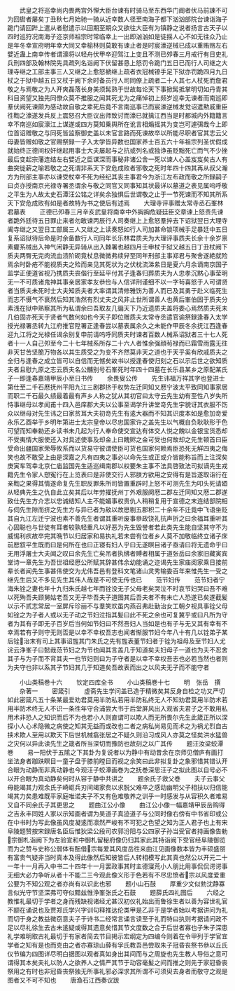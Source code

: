 <!-- { "loadSidebar": true } -->
　　武皇之将巡幸尚内畏两宫外惮大臣台谏有时骑马至东西华门阍者伏马前諌不可为回辔者屡矣丁丑秋七月始驰一骑从近幸数人径至南海子都下汹汹部院台谏诣海子跪门请回跸上遣从者慰遣示以回期至期众又欲往大臣有为镇静之说者扬言古天子以四时巡狩况南海子迩京师祖宗时常临幸上一出即汹汹如是徒揺人心不如无往众乃止是年冬幸宣府明年幸大同又幸榆林则莫敢有谏止者是时宸濠逆械已成以重贿赂左右嬖近蛊上南幸传者谓濠将以轻舟伏甲卒迎驾江上变且不测已夘春三月戒行有日吏礼兵刑四部及翰林院先具疏列名诣阙下伏留甚恳上怒罚令跪门五日已而行人司继之大理寺继之工部主事三人又继之上愈怒褫继上疏者衣冠械镣手足下狱亦罚跪四月九日杖之于狱中越五日又杖于阙下余时备员行人司同僚上疏者二十人其七人杖死而詹君敬之与焉敬之为人开爽磊落长身美须髯熟于世故每论天下事掀髯抵掌明切如丹青其科目资望又独先同僚众莫不推服之闻其死尤为之痛悼初上频岁巡幸无谏者而南巡即羣伏阙死谏颇为感动故自敬之辈死后竟不言南巡事已而宸濠逆械发觉诏遣勲戚重臣徃鞫之濠遂发兵反上震怒召大臣议出师致讨而濠已就擒江西当是时都城内外籍籍言幸不南巡如宸濠江上谋遂或四方莫知乗舆所在讹言相煽摇其为变岂可遽弭哉今上即位首诏赠敬之与同死皆监察御史盖以未官言路而死谏故卒以所能尽职者官其志云父母妻皆赠如敬之官赐祭録一子入太学皆异数也国家养士百五六十年祖宗列圣优假成就始终正德间权奸继起用事士大夫屡起与之抗或列名或独诤虽贬黜死亡而气不少挫最后变起宗藩连结左右嬖近之臣谋深而事秘非诸公舍一死以谏人心盖岌岌矣古人有曲突徙薪之喻若敬之之死谓非系天下安危成败者邪敬之死时年四十四其再从叔父瀚方为刑部主事亦以谏受杖幸不死为经纪其丧主事君今为浙江左布政而敬之所録嗣子曰贞亦授南京光禄寺署丞谓余与敬之同官又同事知其状最详以墓道之表见属呜呼敬之平生为人故太史石潭汪公铭之详矣余独惧后世谓敬之止于一节死谏而不知其所系天下安危成败有如是者故特为书之使后有述焉
　　大理寺评事赠太常寺丞石峯林君墓表
　　正德已夘春三月辛亥武皇将南幸中外詾詾危疑廷臣交章谏上怒责先谏者跪外廷待五日罪止来者勿敢谏丙辰行人司奏继上上愈怒羣捽去下诏狱翌日大理寺阖寺继之又翌日工部属三人又继之上读奏怒如行人司加甚命锁项械手足暴廷中五日复系诏狱待后命是时余备数行人司同年长乐林君质夫为大理评事质夫长余十余岁禀素癯系械出入神气闲静无异骑从出入棘署也越四月壬申杖于狱又越五日丁丑杖阙下质夫两臀无完肉流血渍阶砌竟杖息微微弗续舁至同年刑部主事郑君与聚舍遂絶就殓焉余时卧疮不能视质夫之殓而亲见其死状为之伏枕流涕絫日是夏六月余谪南京国子监学正便道省视乃携质夫丧偕行至延平付其子逢春归葬质夫为人忠孝沉黙心事莹明无一不可质诸鬼神其事亲居家孝友恭俭与人信详刑谨细不以一字茍喜怒于人可谓贤者当质夫未死时士大夫知质夫者大率谓其清修雅饬为善人而已及其勇于赴义临死生而志不慑气不衰然后知其浩然有烈丈夫之风非止世所谓善人也黄后峯伯固于质夫分素浅在狱中熟察其所为私谓余曰吾取友几徧天下乃近遗质夫盖将委心焉然质夫死未几伯固亦死天于贤者气数何如也今天子即位赠质夫太常寺丞遣官谕祭録逢春入太学授光禄署丞转九江府推官陞署正逢春尝以墓表属余久之未能作甲辰冬余抚江西逢春迎九江将之光禄任谒余别复申前请呜呼同质夫时谏者百数人械系诏狱者三十七人死者十一人自己夘至今二十七年械系所存二十六人者惟余强顔茍禄而已霜雪雨露无往非天甘苦坚脆万物各以其生质受之为变不齐然莫非天之道也于天乎奚有欣戚质夫之全归与逢春之成立皆可以自信而无憾矣故书以授逢春使归刻之石以示后世之欲知质夫者且慰九原之志云质夫名公黼别号石峯死时年四十四墓在长乐县某乡之原配某氏子一即逢春嘉靖甲辰小至日书传
　　余畏叟公传
　　先生讳福万祥其字也登进士第仕至二千石厯抚州平阳九江三剧郡挤于权势左迁同知又厯宁波太平致同知事家居而职二千石最久绩最着最有声乡人称之犹从其初官曰太守云先生幼有至性八岁失所恃事继母以孝闻甫十四入邑庠郡大夫以公事至谒学升讲堂竒先生宇貌讶其衣服不饬众以继母对先生讳之曰家贫耳大夫初竒先生有逺大器而不知其识度本如是愈加竒爱永乐乙酉举于乡明年第进士太宗皇帝以尽忠国家许之盖先生以气概自负耿耿形于色可望而知奉勅还乡读书未几起为行人奉命使交宣达有体交人悦之餽以金银宝货悉却不受夷情大服使还入对具述使事及却金上曰餽赆之金可受也何故却之先生顿首曰臣受命出疆国家荣辱攸系而以货易守彼谓使臣可货也国家何赖焉臣恐死无觧四夷之侮笑也故不敢受上由是深嘉之凡有四夷之事必以命先生或正或介皆能称旨而上注深矣庚寅车驾幸北京仁庙监国先生适巡缉南郡以权要朱主事不法具啓致法司拟谪先生戎籍先生令家人愬寃行在上览表曰是非使交行人邪朕方欲用之安得有是旨遂取诣行在亲鞫之果得其情遂命复先生职反罪朱所司皆置重辟时上怒不可测先生为叩头死请廼从轻典先生之仇自此立矣其后以年劳擢抚州丁外艰服阕厯二郡左迁同知又厯二郡遂致仕先生方介志以忠诚结知人主不能媚事权贵仇人稍稍复用于宣德之末连结部院相与伺先生隙而挤之先生方与异已者为敌以故厯剔五郡积二十余年不迁竟中飞语坐贬其自九江左迁宁波也素不善先生者谓其重听废事叅政饶礼抗声折之曰余福耳重听其心固聪也与世徒有耳者较孰轻重凡以好恶为先生毁誉者若此类先生能自坚其守不为威惕利疚故卒完其晩节以归居家和易执礼若未尝有位者乡人莫不加敬临终立诸子床前厯叙平生既而曰是何所在也曰正寝有妇人乎曰无遂瞑目诸子亟请曰将无遗命乎曰无用浮屠士大夫闻之叹曰余先生亡矣吊者执绋者赙者相属于道张岳曰余家旧藏寅宾堂诗一章先生为吾世祖经厯公所赋其辞甚伟余幼能诵之迩谒先生家庙阅家乘日接前辈长者闻先生事甚伟使交为尤伟吾邑有登科文笔诸山灵秀输委百年来惟先生一受之继先生后又不多见先生其伟人哉是不可使无传也已
　　范节妇传
　　范节妇者宁海朱铨之妻也年十九归朱氏越七年而铨没无子父母老矣哭泣不时哀节妇哭曰吾不难以死殉吾夫顾舅姑老吾又无子毕吾夫子道图其后吾夫者不有未亡人恐遂已矣遂截髪以示不贰志常居一室屏斥珍丽不与羣笑欢虽内燕召弗赴勤治女工朝夕视具事铨父母如铨之为子者人或以无子动之节妇泣指其髪曰此不死之余也可复冀乎或曰凡所为守者为其有子即无子百岁后当何如节妇曰不然吾妇人当如是也有子与无又其有幸有不幸焉若有子则守无则否是以幸不幸权吾志也闻者惭服节妇今年八十有几以铨弟子某后铨治末有司上其事诏旌其门朱氏之先有旌表董节妇者于铨为祖母及至节妇人尤诧云浄峯子曰懿哉范节妇之为节也闻其言盖几于知道矣夫妇母子一道也为夫不忍舍其子与为子而不背其夫一也节妇则曰为子守者是以幸不幸权吾志也必若当然也者则为夫守也非以系其子节妇其几于知道矣吾故表而出之以风夫无子而不能守者






　　小山类稿巻十六
　　钦定四库全书
　　小山类稿巻十七
　　明　张岳　撰
　　杂著一
　　密箴引
　　虚斋先生学问盖已造于精微矣其反身自检之功又严切如此密箴凡五十条某最爱劝君莫用半防私若用半防私终无人不知劝君莫用半防术若用半防术终无人不识一条徃年守合浦尝大书于后堂屏风出入观省夫君子之不敢用私用术非恐人之知识而后不为也若小人则直谓可以欺人而无所畏尔先生此箴正所以深探小人心术隐微之病使之知其无益而或改也二者之病私尚易见而术之为祸尤烈自古挟术欺人至用以欺天下后世机械翕张居之不疑久则沿习成风人亦莫之怪矣洪水猛兽之灾何以异此读先生之箴者所当深切而豫防也故刻之以广其传
　　题汪汝梁蛟潭巻
　　易一阳伏于五隂之下其卦为复说者以为静中有动昔余在京师见僧庐有画打坐法身者跏趺瞑目一童子盘于膝前瞠目而视之余笑曰此非拟复卦之象邪惜其错认开合眼为动静而非真动静也今观汪子蛟潭画巻为之抚巻深思汪子之拟此图以自号必不以开合眼为真动静矣何时从容于静中共讲之
　　题余氏子救父巻
　　夫子云事父母能竭其力观余氏子崎岖兵刃间竭家赀以求脱父难卒之感动幽明父子相扶以归信能竭其力矣患难既平家庭唯诺夫子不又有色难敬养之训乎一时感发与从容积久者难易又自不同余氏子其更思之
　　题曲江公小像
　　曲江公小像一幅嘉靖甲辰岳购得之吉永丰同姓人家以示知画者谓为吴道子真迹道子与公同时像右傍有中书省印或公在中书时为写此像虽风度凝逺而凛然严峻有不可犯之色望之知为正人君子也上有宋阜陵题赞按宋録唐名臣后惟狄梁公段司农郭汾阳与公四家子孙当受官者持画像告勅宗御札诣阙下为左验宣和中御札留秘府像仍归其家此其持诣阙下受官经阜陵御览而为之赞与史称公弱体有酝借宗每爱其风度岳徃来曲江见画像数本皆为丰硕盛丽有富贵气疑非当时真本及得此像然后知彼皆后人转相模写此其真也然公以开元二十一年十一月再入中书二十四年十一月罢政事其时主德寖荒小人朋比用事侃侃谔谔事无细大必力争听从者十不能二三今观此像义形于色若有不尽忠愤者宗以风度爱重公要为不知公观之者亦尚有以识此也邪
　　题小山石鼓
　　厚重少文似勃沈静寡言似光守节坚深弗可夺似黯兹惟浄峯张氏之石鼓
　　题薛氏四礼图后
　　六经之教惟礼最切于学者之身而残缺视诸经尤甚汉初仪礼始出而鲁徐生者以善为容世礼官不颛在诵说也及贾郑氏学兴字训句释推达伦类甲是乙非于是学者始以考据讲问为礼而切于身之教益微窃意夫子于诗书二经常言诵言读至于礼而特曰执则考据请问政不足以尽礼徐生去古未逺疑或得其遗意矣惜其节文度数之合于后世者寡也子朱子深患礼学难明取古礼最切于有家者简去节目掲示宏纲定为四编今则着在令甲列于学官宜学者之知有是也而克由之者亦寡琼山薛有孚氏教吾邑尝取朱子冠昏丧祭书叅以丘氏仪节编为四图详尽明白据图以观者真如身出其间而与之周旋也先生教人导俗之意可谓得其本矣夫礼以防人之欲养人之情严其节于动容毫髪之间而推之则先于家冠昏丧祭用之有时也非冠昏丧祭独无所事礼邪必深求其所谓不可须臾去身者而敬守之观是图者又不可不知也
　　唐渔石江西奏议跋
